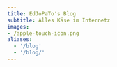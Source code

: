 ```yaml
---
title: EdJoPaTo's Blog
subtitle: Alles Käse im Internetz
images:
- /apple-touch-icon.png
aliases:
  - '/blog'
  - '/blog/'
---
```

